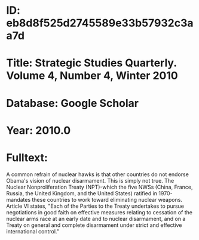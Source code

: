# ID: eb8d8f525d2745589e33b57932c3aa7d
# Title: Strategic Studies Quarterly. Volume 4, Number 4, Winter 2010
# Database: Google Scholar
# Year: 2010.0
# Fulltext:
A common refrain of nuclear hawks is that other countries do not endorse Obama's vision of nuclear disarmament.
This is simply not true.
The Nuclear Nonproliferation Treaty (NPT)-which the five NWSs (China, France, Russia, the United Kingdom, and the United States) ratified in 1970-mandates these countries to work toward eliminating nuclear weapons.
Article VI states, "Each of the Parties to the Treaty undertakes to pursue negotiations in good faith on effective measures relating to cessation of the nuclear arms race at an early date and to nuclear disarmament, and on a Treaty on general and complete disarmament under strict and effective international control."
